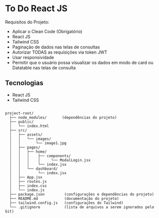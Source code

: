 # To Do React JS

Requisitos do Projeto:
- Aplicar o Clean Code (Obrigatório)
- React JS
- Tailwind CSS
- Paginação de dados nas telas de consultas
- Autorizar TODAS as requisições via token JWT
- Usar responsividade
- Permitir que o usuário possa visualizar os dados em modo de card ou Datatable nas telas de consulta

## Tecnologias
- React JS
- Tailwind CSS

```

project-root/
  ├── node_modules/       (dependências do projeto)
  ├── public/
  │   └── index.html
  ├── src/
  │   ├── assets/
  │   │   └── images/
  │   │       └── image1.jpg
  │   ├── pages/
  │   │   ├── home/
  │   │   │    ├── components/
  │   │   │    │     └── ModalLogin.jsx
  │   │   │    └── index.jsx
  │   │   └── dashboard/
  │   │        └── index.jsx
  │   ├── App.jsx
  │   ├── routes.js
  │   ├── index.css
  │   └── index.js
  ├── package.json         (configurações e dependências do projeto)
  ├── README.md            (documentação do projeto)
  ├── tailwind.config.js   (configurações do Tailwind)
  └── .gitignore           (lista de arquivos a serem ignorados pelo Git)

```
